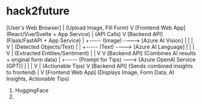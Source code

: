 # hack2future

[User's Web Browser]
      | (Upload Image, Fill Form)
      V
[Frontend Web App] (React/Vue/Svelte + App Service)
      | (API Calls)
      V
[Backend API] (Flask/FastAPI + App Service)
      |
      +----- (Image) ----> [Azure AI Vision]
      |                         |
      |                         V
      |                   (Detected Objects/Text)
      |                         |
      +----- (Text) ----> [Azure AI Language]
      |                         |
      |                         V
      |                   (Extracted Entities/Sentiment)
      |                         |
      V                         V
[Backend API] (Combines AI results + original form data)
      |
      +----- (Prompt for Tips) ---> [Azure OpenAI Service (GPT)]
      |                                  |
      |                                  V
      |                             (Actionable Tips)
      V
[Backend API] (Sends combined insights to frontend)
      |
      V
[Frontend Web App] (Displays Image, Form Data, AI Insights, Actionable Tips)

1. HuggingFace
2. 